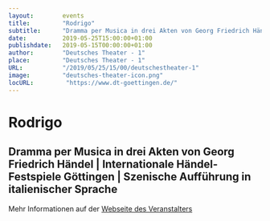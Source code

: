 ```yaml
---
layout:        events
title:         "Rodrigo"
subtitle:      "Dramma per Musica in drei Akten von Georg Friedrich Händel | Internationale Händel-Festspiele Göttingen | Szenische Aufführung in italienischer Sprache"
date:          2019-05-25T15:00:00+01:00
publishdate:   2019-05-15T00:00:00+01:00
author:        "Deutsches Theater - 1"
place:         "Deutsches Theater - 1"
URL:           "/2019/05/25/15/00/deutschestheater-1"
image:         "deutsches-theater-icon.png"
locURL:         "https://www.dt-goettingen.de/"
---
```


Rodrigo
===========

Dramma per Musica in drei Akten von Georg Friedrich Händel | Internationale Händel-Festspiele Göttingen | Szenische Aufführung in italienischer Sprache
-----------



Mehr Informationen auf der [Webseite des Veranstalters](https://www.dt-goettingen.de/stueck/festspieloper-haendel/)
